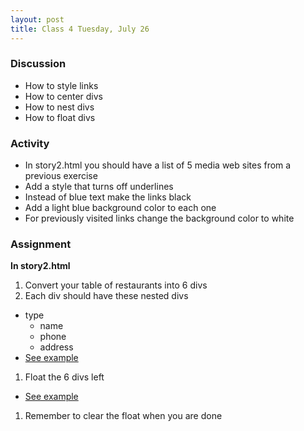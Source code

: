 ```yaml
---
layout: post
title: Class 4 Tuesday, July 26
---
```


### Discussion

* How to style links
* How to center divs
* How to nest divs
* How to float divs

### Activity

* In story2.html you should have a list of 5 media web sites from a previous exercise
* Add a style that turns off underlines
* Instead of blue text make the links black
* Add a light blue background color to each one
* For previously visited links change the background color to white

### Assignment

**In story2.html**

1. Convert your table of restaurants into 6 divs
1. Each div should have these nested divs
  * type
	* name
	* phone
	* address
  * [See example](/codecamp/resources/class4_example1.png)
1. Float the 6 divs left
  * [See example](/codecamp/resources/class4_example2.png)
1. Remember to clear the float when you are done
